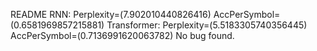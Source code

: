README
RNN:
Perplexity=(7.902010440826416) 
AccPerSymbol=(0.6581969857215881)
Transformer: 
Perplexity=(5.5183305740356445) 
AccPerSymbol=(0.7136991620063782)
No bug found.